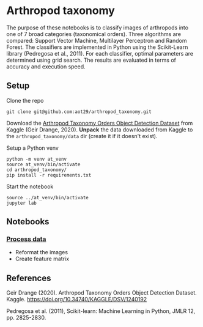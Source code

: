 # Arthropod taxonomy 
The purpose of these notebooks is to classify images of arthropods into one of 7 broad categories (taxonomical orders). Three algorithms are compared: Support Vector Machine, Multilayer Perceptron and Random Forest. The classifiers are implemented in Python using the Scikit-Learn library (Pedregosa et al., 2011). For each classifier, optimal parameters are determined using grid search. The results are evaluated in terms of accuracy and execution speed.

## Setup
Clone the repo

```
git clone git@github.com:aot29/arthropod_taxonomy.git
```

Download the [Arthropod Taxonomy Orders Object Detection Dataset](https://doi.org/10.34740/KAGGLE/DSV/1240192) from Kaggle (Geir Drange, 2020).
__Unpack__ the data downloaded from Kaggle to the `arthropod_taxonomy/data` dir (create it if it doesn't exist).

Setup a Python venv

```
python -m venv at_venv
source at_venv/bin/activate
cd arthropod_taxonomy/
pip install -r requirements.txt
```

Start the notebook

```
source ../at_venv/bin/activate
jupyter lab
```

## Notebooks

### [Process data](00_process_data.ipynb)
* Reformat the images
* Create feature matrix


## References

 Geir Drange (2020). Arthropod Taxonomy Orders Object Detection Dataset. Kaggle. https://doi.org/10.34740/KAGGLE/DSV/1240192

 Pedregosa et al. (2011), Scikit-learn: Machine Learning in Python, JMLR 12, pp. 2825-2830.
 